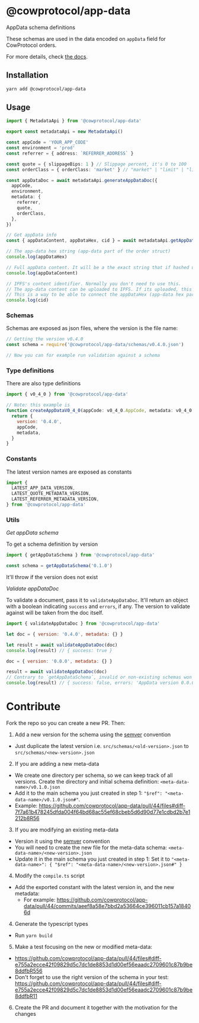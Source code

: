 # @cowprotocol/app-data

AppData schema definitions

These schemas are used in the data encoded on `appData` field for CowProtocol orders.

For more details, check [the docs](https://docs.cow.fi/cow-sdk/order-meta-data-appdata).

## Installation

```bash
yarn add @cowprotocol/app-data
```

## Usage

```typescript
import { MetadataApi } from '@cowprotocol/app-data'

export const metadataApi = new MetadataApi()

const appCode = 'YOUR_APP_CODE'
const environment = 'prod'
const referrer = { address: `REFERRER_ADDRESS` }

const quote = { slippageBips: 1 } // Slippage percent, it's 0 to 100
const orderClass = { orderClass: 'market' } // "market" | "limit" | "liquidity"

const appDataDoc = await metadataApi.generateAppDataDoc({
  appCode,
  environment,
  metadata: {
    referrer,
    quote,
    orderClass,
  },
})

// Get appData info
const { appDataContent, appDataHex, cid } = await metadataApi.getAppDataHashInfo(appDataDoc)

// The app-data hex string (app-data part of the order struct)
console.log(appDataHex)

// Full appData content. It will be a the exact string that if hashed using keccak-256 you would get the returned appDataHex  (app-data hex part of the order struct).
console.log(appDataContent)

// IPFS's content identifier. Normally you don't need to use this.
// The app-data content can be uploaded to IPFS. If its uploaded, this CID will be the content identifier.
// This is a way to be able to connect the appDataHex (app-data hex part of the order struct) to its content using a decentralized system.
console.log(cid)
```

### Schemas

Schemas are exposed as json files, where the version is the file name:

```js
// Getting the version v0.4.0
const schema = require('@cowprotocol/app-data/schemas/v0.4.0.json')

// Now you can for example run validation against a schema
```

### Type definitions

There are also type definitions

```js
import { v0_4_0 } from '@cowprotocol/app-data'

// Note: this example is
function createAppDataV0_4_0(appCode: v0_4_0.AppCode, metadata: v0_4_0.Metadata): v0_4_0.AppDataRootSchema {
  return {
    version: '0.4.0',
    appCode,
    metadata,
  }
}
```

### Constants

The latest version names are exposed as constants

```js
import {
  LATEST_APP_DATA_VERSION,
  LATEST_QUOTE_METADATA_VERSION,
  LATEST_REFERRER_METADATA_VERSION,
} from '@cowprotocol/app-data'
```

### Utils

_Get appData schema_

To get a schema definition by version

```js
import { getAppDataSchema } from '@cowprotocol/app-data'

const schema = getAppDataSchema('0.1.0')
```

It'll throw if the version does not exist

_Validate appDataDoc_

To validate a document, pass it to `validateAppDataDoc`.
It'll return an object with a boolean indicating `success` and `errors`, if any.
The version to validate against will be taken from the doc itself.

```js
import { validateAppDataDoc } from '@cowprotocol/app-data'

let doc = { version: '0.4.0', metadata: {} }

let result = await validateAppDataDoc(doc)
console.log(result) // { success: true }

doc = { version: '0.0.0', metadata: {} }

result = await validateAppDataDoc(doc)
// Contrary to `getAppDataSchema`, invalid or non-existing schemas won't throw
console.log(result) // { success: false, errors: 'AppData version 0.0.0 doesn\'t exist'}
```

# Contribute

Fork the repo so you can create a new PR. Then:

1. Add a new version for the schema using the [semver](https://semver.org/) convention

- Just duplicate the latest version i.e. `src/schemas/<old-version>.json` to `src/schemas/<new-version>.json`

2. If you are adding a new meta-data

- We create one directory per schema, so we can keep track of all versions. Create the directory and initial schema definition: `<meta-data-name>/v0.1.0.json`
- Add it to the main schema you just created in step 1: `"$ref": "<meta-data-name>/v0.1.0.json#"`.
- Example: <https://github.com/cowprotocol/app-data/pull/44/files#diff-7f7a61b478245dfda004f64bd68ac55ef68cbeb5d6d90d77e1cdbd2b7e1212b8R56>

3. If you are modifying an existing meta-data

- Version it using the [semver](https://semver.org/) convention
- You will need to create the new file for the meta-data schema: `<meta-data-name>/<new-version>.json`
- Update it in the main schema you just created in step 1: Set it to `"<meta-data-name>": { "$ref": "<meta-data-name>/<new-version>.json#" }`

4. Modify the `compile.ts` script

- Add the exported constant with the latest version in, and the new metadata:
  - For example: <https://github.com/cowprotocol/app-data/pull/44/commits/aeef8a58e7bbd2a53664ce396011cb157a18406d>

4. Generate the typescript types

- Run `yarn build`

5. Make a test focusing on the new or modified meta-data:

- <https://github.com/cowprotocol/app-data/pull/44/files#diff-e755a2ecce42f09829d5c7dc1de8853d1d00ef56eaadc2709601c87b9be8ddfbR556>
- Don't forget to use the right version of the schema in your test: <https://github.com/cowprotocol/app-data/pull/44/files#diff-e755a2ecce42f09829d5c7dc1de8853d1d00ef56eaadc2709601c87b9be8ddfbR11>

6. Create the PR and document it together with the motivation for the changes
